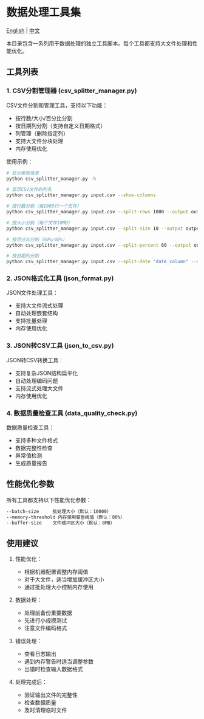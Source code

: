 # 数据处理工具集

[English](README.md) | [中文](README_zh.md)

本目录包含一系列用于数据处理的独立工具脚本。每个工具都支持大文件处理和性能优化。

## 工具列表

### 1. CSV分割管理器 (csv_splitter_manager.py)
CSV文件分割和管理工具，支持以下功能：
- 按行数/大小/百分比分割
- 按日期列分割（支持自定义日期格式）
- 列管理（删除指定列）
- 支持大文件分块处理
- 内存使用优化

使用示例：
```bash
# 显示帮助信息
python csv_splitter_manager.py -h

# 显示CSV文件的列名
python csv_splitter_manager.py input.csv --show-columns

# 按行数分割（每1000行一个文件）
python csv_splitter_manager.py input.csv --split-rows 1000 --output output_prefix

# 按大小分割（每个文件10MB）
python csv_splitter_manager.py input.csv --split-size 10 --output output_prefix

# 按百分比分割（60%/40%）
python csv_splitter_manager.py input.csv --split-percent 60 --output output_prefix

# 按日期列分割
python csv_splitter_manager.py input.csv --split-date "date_column" --date-format "%Y-%m-%d" --output output_prefix
```

### 2. JSON格式化工具 (json_format.py)
JSON文件处理工具：
- 支持大文件流式处理
- 自动处理嵌套结构
- 支持批量处理
- 内存使用优化

### 3. JSON转CSV工具 (json_to_csv.py)
JSON转CSV转换工具：
- 支持复杂JSON结构扁平化
- 自动处理编码问题
- 支持流式处理大文件
- 内存使用优化

### 4. 数据质量检查工具 (data_quality_check.py)
数据质量检查工具：
- 支持多种文件格式
- 数据完整性检查
- 异常值检测
- 生成质量报告

## 性能优化参数
所有工具都支持以下性能优化参数：
```bash
--batch-size     批处理大小（默认：10000）
--memory-threshold 内存使用警告阈值（默认：80%）
--buffer-size    文件缓冲区大小（默认：8MB）
```

## 使用建议

1. 性能优化：
   - 根据机器配置调整内存阈值
   - 对于大文件，适当增加缓冲区大小
   - 通过批处理大小控制内存使用

2. 数据处理：
   - 处理前备份重要数据
   - 先进行小规模测试
   - 注意文件编码格式

3. 错误处理：
   - 查看日志输出
   - 遇到内存警告时适当调整参数
   - 出错时检查输入数据格式

4. 处理完成后：
   - 验证输出文件的完整性
   - 检查数据质量
   - 及时清理临时文件 